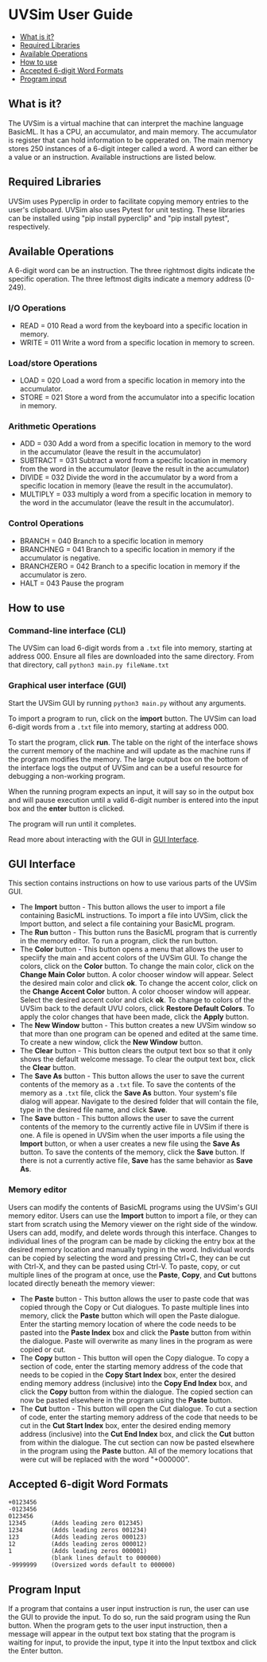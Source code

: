 # UVSim User Guide

- [What is it?](#what-is-it)
- [Required Libraries](#required-libraries)
- [Available Operations](#available-operations)
- [How to use](#how-to-use)
- [Accepted 6-digit Word Formats](#accepted-6-digit-word-formats)
- [Program input](#program-input)

## What is it?
The UVSim is a virtual machine that can interpret the machine language BasicML. It has a CPU, an accumulator, and main memory. The accumulator is register that can hold information to be opperated on. The main memory stores 250 instances of a 6-digit integer called a word. A word can either be a value or an instruction. Available instructions are listed below.

## Required Libraries
UVSim uses Pyperclip in order to facilitate copying memory entries to the user's clipboard. UVSim also uses Pytest for unit testing. These libraries can be installed using "pip install pyperclip" and "pip install pytest", respectively.

## Available Operations
A 6-digit word can be an instruction. The three rightmost digits indicate the specific operation. The three leftmost digits indicate a memory address (0-249).
### I/O Operations
* READ = 010 Read a word from the keyboard into a specific location in memory.
* WRITE = 011 Write a word from a specific location in memory to screen.

### Load/store Operations
* LOAD = 020 Load a word from a specific location in memory into the accumulator.
* STORE = 021 Store a word from the accumulator into a specific location in memory.

### Arithmetic Operations
* ADD = 030 Add a word from a specific location in memory to the word in the accumulator (leave the result in the accumulator)
* SUBTRACT = 031 Subtract a word from a specific location in memory from the word in the accumulator (leave the result in the accumulator)
* DIVIDE = 032 Divide the word in the accumulator by a word from a specific location in memory (leave the result in the accumulator).
* MULTIPLY = 033 multiply a word from a specific location in memory to the word in the accumulator (leave the result in the accumulator).

### Control Operations
* BRANCH = 040 Branch to a specific location in memory
* BRANCHNEG = 041 Branch to a specific location in memory if the accumulator is negative.
* BRANCHZERO = 042 Branch to a specific location in memory if the accumulator is zero.
* HALT = 043 Pause the program

## How to use
### Command-line interface (CLI)
The UVSim can load 6-digit words from a `.txt` file into memory, starting at address 000. Ensure all files are downloaded into the same directory. From that directory, call `python3 main.py fileName.txt`

### Graphical user interface (GUI)
Start the UVSim GUI by running `python3 main.py` without any arguments.

To import a program to run, click on the __import__ button. The UVSim can load 6-digit words from a `.txt` file into memory, starting at address 000.

To start the program, click __run__. The table on the right of the interface shows the current memory of the machine and will update as the machine runs if the program modifies the memory. The large output box on the bottom of the interface logs the output of UVSim and can be a useful resource for debugging a non-working program.

When the running program expects an input, it will say so in the output box and will pause execution until a valid 6-digit number is entered into the input box and the __enter__ button is clicked.

The program will run until it completes.

Read more about interacting with the GUI in [GUI Interface](#gui-interface).

## GUI Interface
This section contains instructions on how to use various parts of the UVSim GUI.
* The __Import__ button - This button allows the user to import a file containing BasicML instructions. To import a file into UVSim, click the Import button, and select a file containing your BasicML program.
* The __Run__ button - This button runs the BasicML program that is currently in the memory editor. To run a program, click the run button.
* The __Color__ button - This button opens a menu that allows the user to speciify the main and accent colors of the UVSim GUI. To change the colors, click on the __Color__ button. To change the main color, click on the __Change Main Color__ button. A color chooser window will appear. Select the desired main color and click __ok__. To change the accent color, click on the __Change Accent Color__ button. A color chooser window will appear. Select the desired accent color and click __ok__. To change to colors of the UVSim back to the default UVU colors, click __Restore Default Colors__. To apply the color changes that have been made, click the __Apply__ button.
* The __New Window__ button - This button creates a new UVSim window so that more than one program can be opened and edited at the same time. To create a new window, click the __New Window__ button.
* The __Clear__ button - This button clears the output text box so that it only shows the default welcome message. To clear the output text box, click the __Clear__ button.
* The __Save As__ button - This button allows the user to save the current contents of the memory as a `.txt` file. To save the contents of the memory as a `.txt` file, click the __Save As__ button. Your system's file dialog will appear. Navigate to the desired folder that will contain the file, type in the desired file name, and click __Save__.
* The __Save__ button - This button allows the user to save the current contents of the memory to the currently active file in UVSim if there is one. A file is opened in UVSim when the user imports a file using the __Import__ button, or when a user creates a new file using the __Save As__ button. To save the contents of the memory, click the __Save__ button. If there is not a currently active file, __Save__ has the same behavior as __Save As__.

### Memory editor
Users can modify the contents of BasicML programs using the UVSim's GUI memory editor. Users can use the __Import__ button to import a file, or they can start from scratch using the Memory viewer on the right side of the window. Users can add, modify, and delete words through this interface. Changes to individual lines of the program can be made by clicking the entry box at the desired memory location and manually typing in the word. Individual words can be copied by selecting the word and pressing Ctrl+C, they can be cut with Ctrl-X, and they can be pasted using Ctrl-V. To paste, copy, or cut multiple lines of the program at once, use the __Paste__, __Copy__, and __Cut__ buttons located directly beneath the memory viewer:
* The __Paste__ button - This button allows the user to paste code that was copied through the Copy or Cut dialogues. To paste multiple lines into memory, click the __Paste__ button which will open the Paste dialogue. Enter the starting memory location of where the code needs to be pasted into the __Paste Index__ box and click the __Paste__ button from within the dialogue. Paste will overwrite as many lines in the program as were copied or cut.
* The __Copy__ button - This button will open the Copy dialogue. To copy a section of code, enter the starting memory address of the code that needs to be copied in the __Copy Start Index__ box, enter the desired ending memory address (inclusive) into the __Copy End Index__ box, and click the __Copy__ button from within the dialogue. The copied section can now be pasted elsewhere in the program using the __Paste__ button.
* The __Cut__ button - This button will open the Cut dialogue. To cut a section of code, enter the starting memory address of the code that needs to be cut in the __Cut Start Index__ box, enter the desired ending memory address (inclusive) into the __Cut End Index__ box, and click the __Cut__ button from within the dialogue. The cut section can now be pasted elsewhere in the program using the __Paste__ button. All of the memory locations that were cut will be replaced with the word "+000000".

## Accepted 6-digit Word Formats
```
+0123456
-0123456
0123456
12345       (Adds leading zero 012345)
1234        (Adds leading zeros 001234)
123         (Adds leading zeros 000123)
12          (Adds leading zeros 000012)
1           (Adds leading zeros 000001)
            (blank lines default to 000000)
-9999999    (Oversized words default to 000000)
```
## Program Input
If a program that contains a user input instruction is run, the user can use the GUI to provide the input. To do so, run the said program using the Run button. When the program gets to the user input instruction, then a message will appear in the output text box stating that the program is waiting for input, to provide the input, type it into the Input textbox and click the Enter button.
